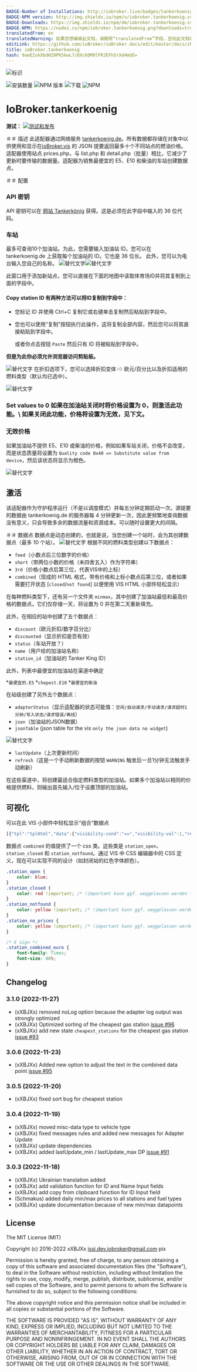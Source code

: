 ```yaml
---
BADGE-Number of Installations: http://iobroker.live/badges/tankerkoenig-stable.svg
BADGE-NPM version: http://img.shields.io/npm/v/iobroker.tankerkoenig.svg
BADGE-Downloads: https://img.shields.io/npm/dm/iobroker.tankerkoenig.svg
BADGE-NPM: https://nodei.co/npm/iobroker.tankerkoenig.png?downloads=true
translatedFrom: en
translatedWarning: 如果您想编辑此文档，请删除“translatedFrom”字段，否则此文档将再次自动翻译
editLink: https://github.com/ioBroker/ioBroker.docs/edit/master/docs/zh-cn/adapterref/iobroker.tankerkoenig/README.md
title: ioBroker.tankerkoenig
hash: 9aeEIokXbdHZ0PK5kwL7/DXckDM9lFRJEFhSrXd4mUE=
---
```

![标识](../../../en/admin/tankerkoenig.png)

![安装数量](http://iobroker.live/badges/tankerkoenig-stable.svg)
![NPM 版本](http://img.shields.io/npm/v/iobroker.tankerkoenig.svg)
![下载](https://img.shields.io/npm/dm/iobroker.tankerkoenig.svg)
![NPM](https://nodei.co/npm/iobroker.tankerkoenig.png?downloads=true)

# IoBroker.tankerkoenig
**测试：** [![测试和发布](https://github.com/iobroker-community-adapters/ioBroker.tankerkoenig/actions/workflows/test-and-release.yml/badge.svg)](https://github.com/iobroker-community-adapters/ioBroker.tankerkoenig/actions/workflows/test-and-release.yml)

＃＃ 描述
此适配器通过网络服务 [tankerkoenig.de](https://creativecommons.tankerkoenig.de/#about)。所有数据都存储在对象中以供使用和显示在[ioBroker.vis](https://github.com/ioBroker/ioBroker.vis) 的 JSON 提要返回最多十个不同站点的燃油价格。
适配器使用站点 prices.php，与 list.php 和 detail.php（批量）相比，它减少了更新时要传输的数据量。适配器为销售最便宜的 E5、E10 和柴油的车站创建数据点。

＃＃ 配置
### API 密钥
API 密钥可以在 [网站 Tankerkönig](https://creativecommons.tankerkoenig.de/#about) 获得。这是必须在此字段中输入的 36 位代码。

### 车站
最多可查询10个加油站。为此，您需要输入加油站 ID。您可以在 tankerkoenig.de 上获取每个加油站的 ID。它也是 36 位长。
此外，您可以为电台输入您自己的名称。
![替代文字](../img/tankerkoenigSettingsScreenshot1.png "截图设置")![替代文字](../../../en/adapterref/img/tankerkoenigSettingsScreenshot2.png "截图设置")

此窗口用于添加新站点，您可以直接在下面的地图中读取体育场ID并将其复制到上面的字段中。

#### Copy station ID 有两种方法可以将ID复制到字段中：
- 您标记 ID 并使用 Ctrl+C 复制它或右键单击复制然后粘贴到字段中。
- 您也可以使用“复制”按钮执行此操作，这将复制全部内容，然后您可以将其直接粘贴到字段中。

  或者你点击按钮 `Paste` 然后只有 ID 将被粘贴到字段中。

**但是为此你必须允许浏览器访问剪贴板。**

![替代文字](../../../en/adapterref/img/tankerkoenigStationFinder_copyId.png "截图设置") 在折扣选项下，您可以选择折扣变体 ⇨ 欧元/百分比以及折扣适用的燃料类型（默认均已选中）。

![替代文字](../../../en/adapterref/img/tankerkoenigStationFinder.png "截图设置")

### Set values to 0 如果在加油站关闭时将价格设置为 0，则激活此功能。\ 如果关闭此功能，价格将设置为无效，见下文。
### 无效价格
如果加油站不提供 E5、E10 或柴油的价格，例如如果车站关闭，价格不会改变，而是状态质量将设置为 `Quality code 0x40 => Substitute value from device`，然后该状态将显示为橙色。

![替代文字](../../../en/adapterref/img/state_quality.png "截图设置")

## 激活
该适配器作为守护程序运行（不是以调度模式）并每五分钟定期启动一次。源提要的数据由 tankerkoenig.de 的服务器每 4 分钟更新一次，因此更频繁地查询数据没有意义，只会导致多余的数据流量和资源成本。可以随时设置更大的间隔。

＃＃  数据点
数据点是动态创建的，也就是说，当您创建一个站时，会为其创建数据点（最多 10 个站）。
![替代文字](../../../en/adapterref/img/tankerkoenigNewDP.png "截图设置") 根据不同的燃料类型创建以下数据点：

* `feed`（小数点后三位数字的价格）
* `short`（带两位小数的价格（未四舍五入）作为字符串）
* `3rd`（价格小数点后第三位，代表VIS中的上标）
* `combined`（现成的 HTML 格式，带有价格和上标小数点后第三位，或者如果需要打开状态 [`closed`/`not found`] 以便使用 VIS HTML 小部件轻松显示）

在每种燃料类型下，还有另一个文件夹 `minmax`，其中创建了加油站最低和最高价格的数据点。它们仅存储一天，将设置为 0 并在第二天重新填充。

此外，在相应的站中创建了五个数据点：

* `discount`（欧元折扣/数字百分比）
* `discounted`（显示折扣是否有效）
* `status`（车站开放？）
* `name`（用户给的加油站名称）
* `station_id`（加油站的 Tanker King ID）

此外，列表中最便宜的加油站在渠道中确定

*`最便宜的.E5`
*`chepest.E10`
*`最便宜的柴油`

在站级创建了另外五个数据点：

* `adapterStatus`（显示适配器的状态可能值：`空闲/自动请求/手动请求/请求超时1分钟/写入状态/请求错误/离线`）
* `json`（加油站的JSON数据）
* `jsonTable` (json table for the vis `only the json data no widget`)

![替代文字](../../../en/adapterref/img/jsonTable.png "截图设置")

* `lastUpdate`（上次更新时间）
* `refresh`（这是一个手动刷新数据的按钮 `WARNING` 触发后一旦1分钟无法触发手动刷新）

在这些渠道中，将创建最适合指定燃料类型的加油站。如果多个加油站以相同的价格提供燃料，则输出首先输入/位于设置顶部的加油站。

## 可视化
可以在此 VIS 小部件中轻松显示“组合”数据点

```js
[{"tpl":"tplHtml","data":{"visibility-cond":"==","visibility-val":1,"refreshInterval":"0","gestures-offsetX":0,"gestures-offsetY":0,"signals-cond-0":"==","signals-val-0":true,"signals-icon-0":"/vis/signals/lowbattery.png","signals-icon-size-0":0,"signals-blink-0":false,"signals-horz-0":0,"signals-vert-0":0,"signals-hide-edit-0":false,"signals-cond-1":"==","signals-val-1":true,"signals-icon-1":"/vis/signals/lowbattery.png","signals-icon-size-1":0,"signals-blink-1":false,"signals-horz-1":0,"signals-vert-1":0,"signals-hide-edit-1":false,"signals-cond-2":"==","signals-val-2":true,"signals-icon-2":"/vis/signals/lowbattery.png","signals-icon-size-2":0,"signals-blink-2":false,"signals-horz-2":0,"signals-vert-2":0,"signals-hide-edit-2":false,"html":"<span style=\"font-size: 80%; padding: 0 20px 0 5px;\">Diesel</span>{tankerkoenig.0.stations.0.diesel.combined}"},"style":{"left":"634px","top":"745px","z-index":"20","width":"228px","height":"36px","background-color":"","color":"rgba(225,225,225,1)","font-size":"30px","text-align":"center","background":"rgba(250,0,0,0.1)"},"widgetSet":"basic"}]
```

数据点 `combined` 的值提供了一个 css 类。这些类是 `station_open`、`station_closed` 和 `station_notfound`。通过 VIS 中 CSS 编辑器中的 CSS 定义，现在可以实现不同的设计（如封闭站的红色字体颜色）。

```css
.station_open {
    color: blue;
}
.station_closed {
    color: red !important; /* !important kann ggf. weggelassen werden */
}
.station_notfound {
    color: yellow !important; /* !important kann ggf. weggelassen werden */
}
.station_no_prices {
    color: yellow !important; /* !important kann ggf. weggelassen werden */
}

/* € sign */
.station_combined_euro {
    font-family: Times;
    font-size: 80%;
}
```

## Changelog
 <!--
 Release Script: https://github.com/AlCalzone/release-script
 Placeholder for the next version (at the beginning of the line):
 ### __WORK IN PROGRESS__ (- falls nicht benötigt löschen sonst klammern entfernen und nach dem - dein text schreiben)
 -->
### 3.1.0 (2022-11-27)
* (xXBJXx) removed noLog option because the adapter log output was strongly optimized
* (xXBJXx) Optimized sorting of the cheapest gas station [issue #96](https://github.com/iobroker-community-adapters/ioBroker.tankerkoenig/issues/96)
* (xXBJXx) add new state `cheapest_stations` for the cheapest gas station [issue #93](https://github.com/iobroker-community-adapters/ioBroker.tankerkoenig/issues/93)

### 3.0.6 (2022-11-23)
* (xXBJXx) Added new option to adjust the text in the combined data point [issue #95](https://github.com/iobroker-community-adapters/ioBroker.tankerkoenig/issues/95)

### 3.0.5 (2022-11-20)
* (xXBJXx) fixed sort bug for cheapest station

### 3.0.4 (2022-11-19)
* (xXBJXx) moved misc-data type to vehicle type
* (xXBJXx) fixed messages rules and added new messages for Adapter Update
* (xXBJXx) update dependencies
* (xXBJXx) added lastUpdate_min / lastUpdate_max DP [issue #91](https://github.com/iobroker-community-adapters/ioBroker.tankerkoenig/issues/91)

### 3.0.3 (2022-11-18)
* (xXBJXx) Ukrainian translation added
* (xXBJXx) add validation function for ID and Name Input fields
* (xXBJXx) add copy from clipboard function for ID Input field
* (Schmakus) added daily min/max prices to all stations and fuel types
* (xXBJXx) update documentation because of new min/max datapoints

## License

The MIT License (MIT)

Copyright (c) 2016-2022 xXBJXx <issi.dev.iobroker@gmail.com> pix

Permission is hereby granted, free of charge, to any person obtaining a copy
of this software and associated documentation files (the "Software"), to deal
in the Software without restriction, including without limitation the rights
to use, copy, modify, merge, publish, distribute, sublicense, and/or sell
copies of the Software, and to permit persons to whom the Software is
furnished to do so, subject to the following conditions:

The above copyright notice and this permission notice shall be included in
all copies or substantial portions of the Software.

THE SOFTWARE IS PROVIDED "AS IS", WITHOUT WARRANTY OF ANY KIND, EXPRESS OR
IMPLIED, INCLUDING BUT NOT LIMITED TO THE WARRANTIES OF MERCHANTABILITY,
FITNESS FOR A PARTICULAR PURPOSE AND NONINFRINGEMENT. IN NO EVENT SHALL THE
AUTHORS OR COPYRIGHT HOLDERS BE LIABLE FOR ANY CLAIM, DAMAGES OR OTHER
LIABILITY, WHETHER IN AN ACTION OF CONTRACT, TORT OR OTHERWISE, ARISING FROM,
OUT OF OR IN CONNECTION WITH THE SOFTWARE OR THE USE OR OTHER DEALINGS IN
THE SOFTWARE.
